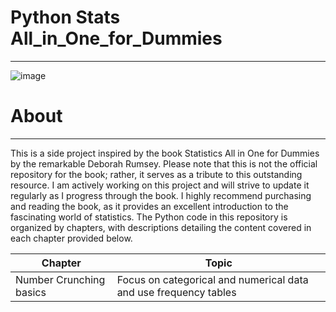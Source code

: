 # Python Stats All_in_One_for_Dummies
------------------------------------

![image](https://github.com/user-attachments/assets/a1d9cdb1-31e3-44cd-a068-4fa8a81b6bde)

# About
-------------------------------------
This is a side project inspired by the book Statistics All in One for Dummies by the remarkable Deborah Rumsey. Please note that this is not the official repository for the book; rather, it serves as a tribute to this outstanding resource. I am actively working on this project and will strive to update it regularly as I progress through the book. I highly recommend purchasing and reading the book, as it provides an excellent introduction to the fascinating world of statistics. The Python code in this repository is organized by chapters, with descriptions detailing the content covered in each chapter provided below.


|   Chapter   |    Topic    | 
|-------------|-------------|
| Number Crunching basics | Focus on categorical and numerical data and use frequency tables |
